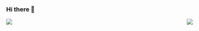 ### Hi there 👋

<!--
**VincentAudette/VincentAudette** is a ✨ _special_ ✨ repository because its `README.md` (this file) appears on your GitHub profile.

Here are some ideas to get you started:

- 🔭 I’m currently working on ...
- 🌱 I’m currently learning ...
- 👯 I’m looking to collaborate on ...
- 🤔 I’m looking for help with ...
- 💬 Ask me about ...
- 📫 How to reach me: ...
- 😄 Pronouns: ...
- ⚡ Fun fact: ...
-->

<p><img align="right" src="https://github-readme-stats.vercel.app/api/top-langs/?username=VincentAudette&layout=compact&theme=dark&hide=c"></p>
<p>&nbsp;<img align="left" src="https://github-readme-stats.vercel.app/api?username=VincentAudette&show_icons=true&theme=dark"></p>


